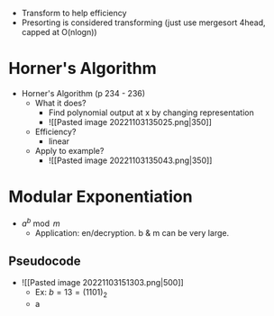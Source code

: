 - Transform to help efficiency
- Presorting is considered transforming (just use mergesort 4head, capped at O(nlogn)) 
# Horner's Algorithm
- Horner's Algorithm (p 234 - 236)
	- What it does?
		- Find polynomial output at x by changing representation
		- ![[Pasted image 20221103135025.png|350]]
	- Efficiency?
		- linear
	- Apply to example?
		- ![[Pasted image 20221103135043.png|350]]
# Modular Exponentiation
- $a^{b} \bmod m$
	- Application: en/decryption. b & m can be very large.
## Pseudocode
- ![[Pasted image 20221103151303.png|500]]
	- Ex: $b=13=(1101)_2$
	- a
